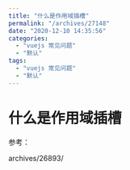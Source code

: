 ```yaml
---
title: "什么是作用域插槽"
permalink: "/archives/27148"
date: "2020-12-10 14:35:56"
categories: 
  - "vuejs 常见问题"
  - "默认"
tags: 
  - "vuejs 常见问题"
  - "默认"
---
```


# 什么是作用域插槽

参考：

archives/26893/
